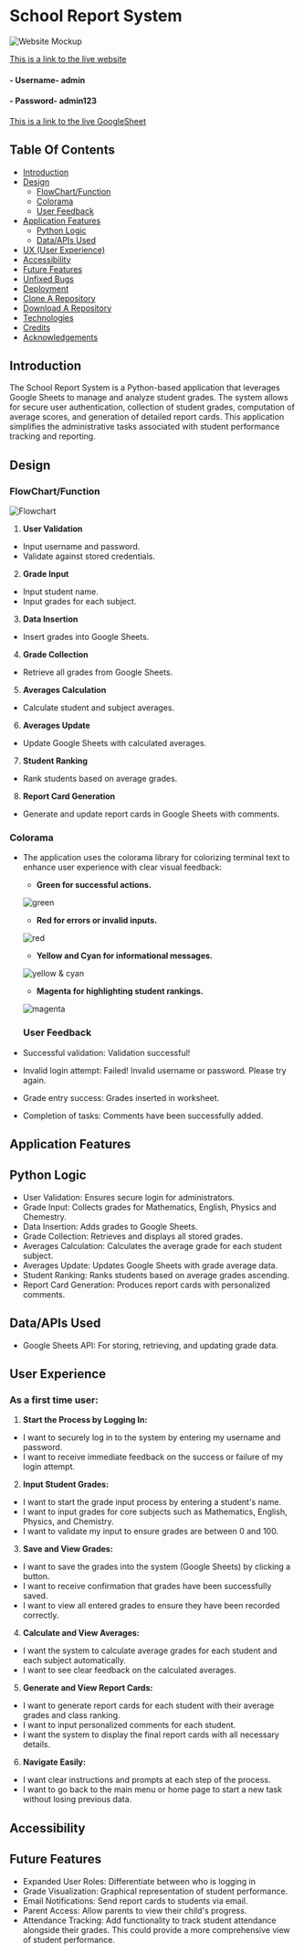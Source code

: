 # School Report System

![Website Mockup](assets/images/readme/)

[This is a link to the live website]()
#### - Username- admin
#### - Password- admin123

[This is a link to the live GoogleSheet]()

## Table Of Contents
- [Introduction](#Introduction)
- [Design](#Design) 
  * [FlowChart/Function](#flowchartfunction)
  * [Colorama](#colorama)
  * [User Feedback](#User-feedback)
- [Application Features](#application-features)
  * [Python Logic](#python-logic)
  * [Data/APIs Used](#dataapis-used)
- [UX (User Experience)](#user-experience)
- [Accessibility](#accessibility)
- [Future Features](#future-features)
- [Unfixed Bugs](#unfixed-bugs)  
- [Deployment](#deployment)
- [Clone A Repository](#how-to-run-the-project-locally)
- [Download A Repository](#download-the-repository) 
- [Technologies](#technologies)
- [Credits](#credits)  
- [Acknowledgements](#acknowledgements) 


## Introduction
The School Report System is a Python-based application that leverages Google Sheets to manage and analyze student grades. The system allows for secure user authentication, collection of student grades, computation of average scores, and generation of detailed report cards. This application simplifies the administrative tasks associated with student performance tracking and reporting.

## Design
### FlowChart/Function
![Flowchart](assets/images/readme/school_report_system.png)

1. **User Validation**
- Input username and password.
- Validate against stored credentials.
2. **Grade Input**
- Input student name.
- Input grades for each subject.
3. **Data Insertion**
- Insert grades into Google Sheets.
4. **Grade Collection**
- Retrieve all grades from Google Sheets.
5. **Averages Calculation**
- Calculate student and subject averages.
6. **Averages Update**
- Update Google Sheets with calculated averages.
7. **Student Ranking**
- Rank students based on average grades.
8. **Report Card Generation**
- Generate and update report cards in Google Sheets with comments.

### Colorama
- The application uses the colorama library for colorizing terminal text to enhance user experience with clear visual feedback:
  * **Green for successful actions.**

  ![green](assets/images/readme/colorama_one.png)

  * **Red for errors or invalid inputs.**

  ![red](assets/images/readme/colorama_two.png)

  * **Yellow and Cyan for informational messages.**

  ![yellow & cyan](assets/images/readme/colorama_three.png)

  * **Magenta for highlighting student rankings.**

  ![magenta](assets/images/readme/colorama_four.png)

  ### User Feedback
- Successful validation: Validation successful!
- Invalid login attempt: Failed! Invalid username or password. Please try again.
- Grade entry success: Grades inserted in worksheet.
- Completion of tasks: Comments have been successfully added.

## Application Features
## Python Logic
- User Validation: Ensures secure login for administrators.
- Grade Input: Collects grades for Mathematics, English, Physics and Chemestry.
- Data Insertion: Adds grades to Google Sheets.
- Grade Collection: Retrieves and displays all stored grades.
- Averages Calculation: Calculates the average grade for each student subject.
- Averages Update: Updates Google Sheets with grade average data.
- Student Ranking: Ranks students based on average grades ascending.
- Report Card Generation: Produces report cards with personalized comments.

## Data/APIs Used
- Google Sheets API: For storing, retrieving, and updating grade data.

## User Experience
### As a first time user:

1. **Start the Process by Logging In:**
  - I want to securely log in to the system by entering my username and password.
  - I want to receive immediate feedback on the success or failure of my login attempt.

2. **Input Student Grades:**
  - I want to start the grade input process by entering a student's name.
  - I want to input grades for core subjects  such as Mathematics, English, Physics, and Chemistry.
  - I want to validate my input to ensure grades are between 0 and 100.

3. **Save and View Grades:**
  - I want to save the grades into the system (Google Sheets) by clicking a button.
  - I want to receive confirmation that grades have been successfully saved.
  - I want to view all entered grades to ensure they have been recorded correctly.

4. **Calculate and View Averages:**

  - I want the system to calculate average grades for each student and each subject automatically.
  - I want to see clear feedback on the calculated averages.

5. **Generate and View Report Cards:**
  - I want to generate report cards for each student with their average grades and class ranking.
  - I want to input personalized comments for each student.
  - I want the system to display the final report cards with all necessary details.

6. **Navigate Easily:**

  - I want clear instructions and prompts at each step of the process.
  - I want to go back to the main menu or home page to start a new task without losing previous data.

## Accessibility

## Future Features
- Expanded User Roles: Differentiate between who is logging in
- Grade Visualization: Graphical representation of student performance.
- Email Notifications: Send report cards to students via email.
- Parent Access: Allow parents to view their child's progress.
- Attendance Tracking: Add functionality to track student attendance alongside their grades. This could provide a more comprehensive view of student performance.

